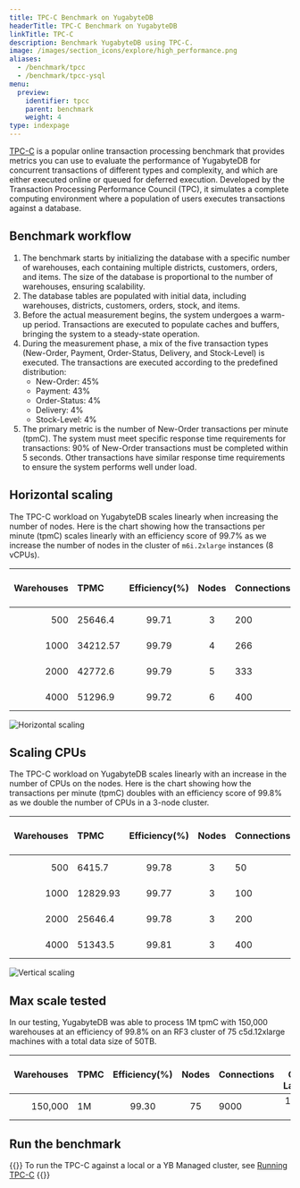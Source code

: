 ```yaml
---
title: TPC-C Benchmark on YugabyteDB
headerTitle: TPC-C Benchmark on YugabyteDB
linkTitle: TPC-C
description: Benchmark YugabyteDB using TPC-C.
image: /images/section_icons/explore/high_performance.png
aliases:
  - /benchmark/tpcc
  - /benchmark/tpcc-ysql
menu:
  preview:
    identifier: tpcc
    parent: benchmark
    weight: 4
type: indexpage
---
```


[TPC-C](http://www.tpc.org/tpcc/) is a popular online transaction processing benchmark that provides metrics you can use to evaluate the performance of YugabyteDB for concurrent transactions of different types and complexity, and which are either executed online or queued for deferred execution. Developed by the Transaction Processing Performance Council (TPC), it simulates a complete computing environment where a population of users executes transactions against a database.

## Benchmark workflow

1. The benchmark starts by initializing the database with a specific number of warehouses, each containing multiple districts, customers, orders, and items. The size of the database is proportional to the number of warehouses, ensuring scalability.
1. The database tables are populated with initial data, including warehouses, districts, customers, orders, stock, and items.
1. Before the actual measurement begins, the system undergoes a warm-up period. Transactions are executed to populate caches and buffers, bringing the system to a steady-state operation.
1. During the measurement phase, a mix of the five transaction types (New-Order, Payment, Order-Status, Delivery, and Stock-Level) is executed. The transactions are executed according to the predefined distribution:
    - New-Order: 45%
    - Payment: 43%
    - Order-Status: 4%
    - Delivery: 4%
    - Stock-Level: 4%
1. The primary metric is the number of New-Order transactions per minute (tpmC). The system must meet specific response time requirements for transactions: 90% of New-Order transactions must be completed within 5 seconds. Other transactions have similar response time requirements to ensure the system performs well under load.

## Horizontal scaling

The TPC-C workload on YugabyteDB scales linearly when increasing the number of nodes. Here is the chart showing how the transactions per minute (tpmC) scales linearly with an efficiency score of 99.7% as we increase the number of nodes in the cluster of `m6i.2xlarge` instances (8 vCPUs).

| Warehouses |   TPMC   | Efficiency(%) | Nodes | Connections | New Order Latency | Machine Type (vCPUs) |
| ---------: | :------- | :-----------: | :---: | ----------- | :---------------: | :------------------- |
|        500 | 25646.4  |     99.71     |   3   | 200         |     54.21 ms      | m6i.2xlarge&nbsp;(8) |
|       1000 | 34212.57 |     99.79     |   4   | 266         |     53.92 ms      | m6i.2xlarge&nbsp;(8) |
|       2000 | 42772.6  |     99.79     |   5   | 333         |     51.01 ms      | m6i.2xlarge&nbsp;(8) |
|       4000 | 51296.9  |     99.72     |   6   | 400         |     62.09 ms      | m6i.2xlarge&nbsp;(8) |

![Horizontal scaling](/images/benchmark/tpcc-horizontal.png)

## Scaling CPUs

The TPC-C workload on YugabyteDB scales linearly with an increase in the number of CPUs on the nodes. Here is the chart showing how the transactions per minute (tpmC) doubles with an efficiency score of 99.8%  as we double the number of CPUs in a 3-node cluster.


| Warehouses |   TPMC   | Efficiency(%) | Nodes | Connections | New Order Latency | Machine Type (vCPUs)  |
| ---------: | :------- | :-----------: | :---: | ----------- | :---------------: | :-------------------- |
|        500 | 6415.7   |     99.78     |   3   | 50          |     64.08 ms      | m6i.large&nbsp;(2)    |
|       1000 | 12829.93 |     99.77     |   3   | 100         |     73.97 ms      | m6i.xlarge&nbsp;(4)   |
|       2000 | 25646.4  |     99.78     |   3   | 200         |     54.21 ms      | m6i.2xlarge&nbsp;(8)  |
|       4000 | 51343.5  |     99.81     |   3   | 400         |     39.46 ms      | m6i.4xlarge&nbsp;(16) |

![Vertical scaling](/images/benchmark/tpcc-vertical.png)

## Max scale tested

In our testing, YugabyteDB was able to process 1M tpmC with 150,000 warehouses at an efficiency of 99.8% on an RF3 cluster of 75 c5d.12xlarge machines with a total data size of 50TB.

| Warehouses | TPMC | Efficiency(%) | Nodes | Connections | New Order Latency |  Machine Type (vCPUs)  |
| ---------: | :--- | :-----------: | :---: | ----------- | :---------------: | :--------------------- |
|    150,000 | 1M   |     99.30     |  75   | 9000        |     123.33 ms     | c5d.12xlarge&nbsp;(48) |

## Run the benchmark

{{<lead link="running-tpcc/">}}
To run the TPC-C against a local or a YB Managed cluster, see [Running TPC-C](running-tpcc/)
{{</lead>}}